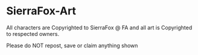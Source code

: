 # SierraFox-Art

All characters are Copyrighted to SierraFox @ FA and all art is Copyrighted to respected owners.

Please do NOT repost, save or claim anything shown
